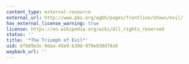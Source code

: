 ```yaml
---
content_type: external-resource
external_url: http://www.pbs.org/wgbh/pages/frontline/shows/evil/
has_external_license_warning: true
license: https://en.wikipedia.org/wiki/All_rights_reserved
status: ''
title: '*The Triumph of Evil*'
uid: 6fb89e3c-9daa-45e9-b39d-979e830d78a9
wayback_url: ''
---
```

